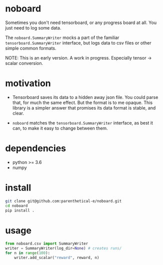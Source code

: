 # noboard
Sometimes you don't need tensorboard, or any progress board at all. You just need to log some data.

The `noboard.SummaryWriter` mocks a part of the familiar `tensorboard.SummaryWriter` interface, but logs data to csv files or other simple common formats. 

NOTE: This is an early version. A work in progress. Especially tensor -> scalar conversion.

# motivation
- Tensorboard saves its data to a hidden away json file. You could parse that, for much the same effect. But the format is to me opaque. This library is a simpler answer that promises its data format is stable, and clear. 

- `noboard` matches the `tensorboard.SummaryWriter` interface, as best it can, to make it easy to change between them.

# dependencies
- python >= 3.6
- numpy

# install
```bash
git clone git@github.com:parenthetical-e/noboard.git
cd noboard
pip install .
```
    
# usage
```python
from noboard.csv import SummaryWriter
writer = SummaryWriter(log_dir=None) # creates runs/
for n in range(100):
    writer.add_scalar("reward", reward, n)
```
